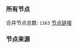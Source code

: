 ### 所有节点
合并节点总数: `1163`
[节点链接](https://raw.githubusercontent.com/rzhy1/11/master/sub/sub_merge_base64.txt)

### 节点来源
